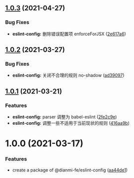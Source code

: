 ## [1.0.3](https://github.com/dianmi-fe/code-lint/compare/eslint-config@1.0.2...eslint-config@1.0.3) (2021-04-27)


### Bug Fixes

* **eslint-config:** 删除错误配置项 enforceForJSX ([2e617a6](https://github.com/dianmi-fe/code-lint/commit/2e617a6e296c2db59db1269bb9c67439bf8a8300))



## [1.0.2](https://github.com/dianmi-fe/code-lint/compare/eslint-config@1.0.1...eslint-config@1.0.2) (2021-03-27)


### Bug Fixes

* **eslint-config:** 关闭不合理的规则 no-shadow ([ad39097](https://github.com/dianmi-fe/code-lint/commit/ad390976cc72ecd67602998b930232892844281d))



## [1.0.1](https://github.com/dianmi-fe/code-lint/compare/eslint-config@1.0.0...eslint-config@1.0.1) (2021-03-21)


### Features

* **eslint-config:** parser 调整为 babel-eslint ([2fe2c9e](https://github.com/dianmi-fe/code-lint/commit/2fe2c9ed83e845f59d1f4b383313b4607ee9760d))
* **eslint-config:** 调整一些不适用于当前现状的规则 ([416aa9b](https://github.com/dianmi-fe/code-lint/commit/416aa9b85d7601ffb136a6411ac039137e630d4b))



# 1.0.0 (2021-03-17)


### Features

* create a package of @dianmi-fe/eslint-config ([aa44de1](https://github.com/dianmi-fe/code-lint/commit/aa44de115d38856fd038ac0971d2a9173efa82e4))



